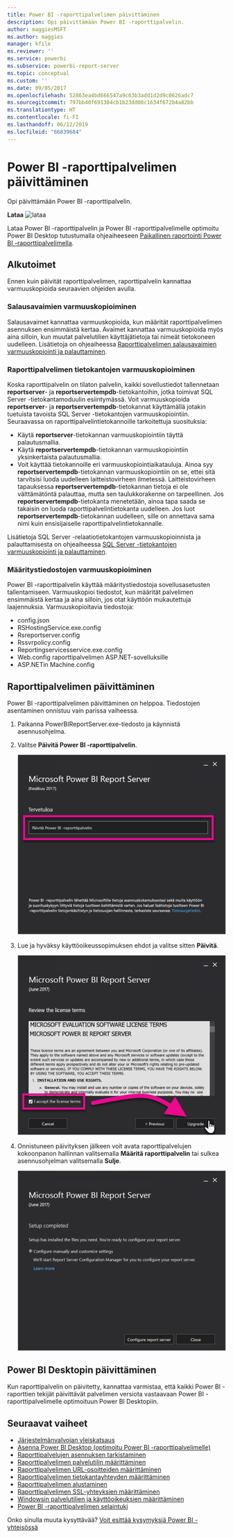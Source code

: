 ```yaml
---
title: Power BI -raporttipalvelimen päivittäminen
description: Opi päivittämään Power BI -raporttipalvelin.
author: maggiesMSFT
ms.author: maggies
manager: kfile
ms.reviewer: ''
ms.service: powerbi
ms.subservice: powerbi-report-server
ms.topic: conceptual
ms.custom: ''
ms.date: 09/05/2017
ms.openlocfilehash: 52863ea4bd666547a9c63b3add1d2d9c0626adc7
ms.sourcegitcommit: 797bb40f691384cb1b23dd08c1634f672b4a82bb
ms.translationtype: HT
ms.contentlocale: fi-FI
ms.lasthandoff: 06/12/2019
ms.locfileid: "66839684"
---
```

# <a name="upgrade-power-bi-report-server"></a>Power BI -raporttipalvelimen päivittäminen

Opi päivittämään Power BI -raporttipalvelin.

 **Lataa** ![lataa](media/upgrade/download.png "lataa")

Lataa Power BI -raporttipalvelin ja Power BI -raporttipalvelimelle optimoitu Power BI Desktop tutustumalla ohjeaiheeseen [Paikallinen raportointi Power BI -raporttipalvelimella](https://powerbi.microsoft.com/report-server/).

## <a name="before-you-begin"></a>Alkutoimet

Ennen kuin päivität raporttipalvelimen, raporttipalvelin kannattaa varmuuskopioida seuraavien ohjeiden avulla.

### <a name="backing-up-the-encryption-keys"></a>Salausavaimien varmuuskopioiminen

Salausavaimet kannattaa varmuuskopioida, kun määrität raporttipalvelimen asennuksen ensimmäistä kertaa. Avaimet kannattaa varmuuskopioida myös aina silloin, kun muutat palvelutilien käyttäjätietoja tai nimeät tietokoneen uudelleen. Lisätietoja on ohjeaiheessa [Raporttipalvelimen salausavaimien varmuuskopiointi ja palauttaminen](https://docs.microsoft.com/sql/reporting-services/install-windows/ssrs-encryption-keys-back-up-and-restore-encryption-keys).

### <a name="backing-up-the-report-server-databases"></a>Raporttipalvelimen tietokantojen varmuuskopioiminen

Koska raporttipalvelin on tilaton palvelin, kaikki sovellustiedot tallennetaan **reportserver**- ja **reportservertempdb**-tietokantoihin, jotka toimivat SQL Server -tietokantamoduulin esiintymässä. Voit varmuuskopioida **reportserver**- ja **reportservertempdb**-tietokannat käyttämällä jotakin tuetuista tavoista SQL Server -tietokantojen varmuuskopiointiin. Seuraavassa on raporttipalvelintietokannoille tarkoitettuja suosituksia:

* Käytä **reportserver**-tietokannan varmuuskopiointiin täyttä palautusmallia.
* Käytä **reportservertempdb**-tietokannan varmuuskopiointiin yksinkertaista palautusmallia.
* Voit käyttää tietokannoille eri varmuuskopiointiaikatauluja. Ainoa syy **reportservertempdb**-tietokannan varmuuskopiointiin on se, ettei sitä tarvitsisi luoda uudelleen laitteistovirheen ilmetessä. Laitteistovirheen tapauksessa **reportservertempdb**-tietokannan tietoja ei ole välttämätöntä palauttaa, mutta sen taulukkorakenne on tarpeellinen. Jos **reportservertempdb**-tietokanta menetetään, ainoa tapa saada se takaisin on luoda raporttipalvelintietokanta uudelleen. Jos luot **reportservertempdb**-tietokannan uudelleen, sille on annettava sama nimi kuin ensisijaiselle raporttipalvelintietokannalle.

Lisätietoja SQL Server -relaatiotietokantojen varmuuskopioinnista ja palauttamisesta on ohjeaiheessa [SQL Server -tietokantojen varmuuskopiointi ja palauttaminen](https://docs.microsoft.com/sql/relational-databases/backup-restore/back-up-and-restore-of-sql-server-databases).

### <a name="backing-up-the-configuration-files"></a>Määritystiedostojen varmuuskopioiminen

Power BI -raporttipalvelin käyttää määritystiedostoja sovellusasetusten tallentamiseen. Varmuuskopioi tiedostot, kun määrität palvelimen ensimmäistä kertaa ja aina silloin, jos otat käyttöön mukautettuja laajennuksia. Varmuuskopioitavia tiedostoja:

* config.json
* RSHostingService.exe.config
* Rsreportserver.config
* Rssvrpolicy.config
* Reportingservicesservice.exe.config
* Web.config raporttipalvelimen ASP.NET-sovelluksille
* ASP.NETin Machine.config

## <a name="upgrade-the-report-server"></a>Raporttipalvelimen päivittäminen

Power BI -raporttipalvelimen päivittäminen on helppoa. Tiedostojen asentaminen onnistuu vain parissa vaiheessa.

1. Paikanna PowerBIReportServer.exe-tiedosto ja käynnistä asennusohjelma.

2. Valitse **Päivitä Power BI -raporttipalvelin**.

    ![Päivitä Power BI -raporttipalvelin](media/upgrade/reportserver-upgrade1.png "Päivitä Power BI -raporttipalvelin")

3. Lue ja hyväksy käyttöoikeussopimuksen ehdot ja valitse sitten **Päivitä**.

    ![Käyttöoikeussopimus](media/upgrade/reportserver-upgrade-eula.png "Käyttöoikeussopimus")

4. Onnistuneen päivityksen jälkeen voit avata raporttipalvelujen kokoonpanon hallinnan valitsemalla **Määritä raporttipalvelin** tai sulkea asennusohjelman valitsemalla **Sulje**.

    ![Määrityksen päivittäminen](media/upgrade/reportserver-upgrade-configure.png)

## <a name="upgrade-power-bi-desktop"></a>Power BI Desktopin päivittäminen

Kun raporttipalvelin on päivitetty, kannattaa varmistaa, että kaikki Power BI -raporttien tekijät päivittävät palvelimen versiota vastaavaan Power BI -raporttipalvelimelle optimoituun Power BI Desktopiin.

## <a name="next-steps"></a>Seuraavat vaiheet

* [Järjestelmänvalvojan yleiskatsaus](admin-handbook-overview.md)  
* [Asenna Power BI Desktop (optimoitu Power BI -raporttipalvelimelle)](install-powerbi-desktop.md)  
* [Raporttipalvelujen asennuksen tarkistaminen](https://docs.microsoft.com/sql/reporting-services/install-windows/verify-a-reporting-services-installation)  
* [Raporttipalvelimen palvelutilin määrittäminen](https://docs.microsoft.com/sql/reporting-services/install-windows/configure-the-report-server-service-account-ssrs-configuration-manager)  
* [Raporttipalvelimen URL-osoitteiden määrittäminen](https://docs.microsoft.com/sql/reporting-services/install-windows/configure-report-server-urls-ssrs-configuration-manager)  
* [Raporttipalvelimen tietokantayhteyden määrittäminen](https://docs.microsoft.com/sql/reporting-services/install-windows/configure-a-report-server-database-connection-ssrs-configuration-manager)  
* [Raporttipalvelimen alustaminen](https://docs.microsoft.com/sql/reporting-services/install-windows/ssrs-encryption-keys-initialize-a-report-server)  
* [Raporttipalvelimen SSL-yhteyksien määrittäminen](https://docs.microsoft.com/sql/reporting-services/security/configure-ssl-connections-on-a-native-mode-report-server)  
* [Windowsin palvelutilien ja käyttöoikeuksien määrittäminen](https://docs.microsoft.com/sql/database-engine/configure-windows/configure-windows-service-accounts-and-permissions)  
* [Power BI -raporttipalvelimen selaintuki](browser-support.md)

Onko sinulla muuta kysyttävää? [Voit esittää kysymyksiä Power BI -yhteisössä](https://community.powerbi.com/)